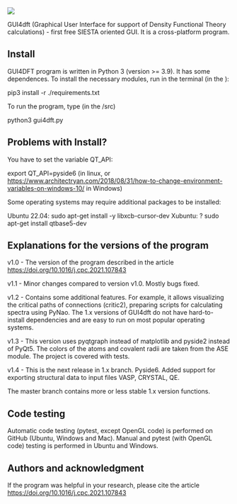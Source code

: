 <a href="https://codecov.io/gh/sozykinsa/GUI4dft">
  <img src="https://codecov.io/gh/sozykinsa/GUI4dft/branch/master/graph/badge.svg?token=DFP49S1OVG"/>
</a>

GUI4dft (Graphical User Interface for support of Density Functional Theory calculations) - first free SIESTA oriented GUI. It is a cross-platform program. 

## Install
GUI4DFT program is written in Python 3 (version >= 3.9). It has some dependences. To install the necessary modules, run in the terminal (in the <gui4dft path>):

pip3 install -r ./requirements.txt

To run the program, type (in the <gui4dft path>/src)

python3 gui4dft.py

## Problems with Install?

You have to set the variable QT_API:

export QT_API=pyside6 (in linux, or https://www.architectryan.com/2018/08/31/how-to-change-environment-variables-on-windows-10/ in Windows)

Some operating systems may require additional packages to be installed:

Ubuntu 22.04: sudo apt-get install -y libxcb-cursor-dev
Xubuntu: ? sudo apt-get install qtbase5-dev

## Explanations for the versions of the program

v1.0 - The version of the program described in the article https://doi.org/10.1016/j.cpc.2021.107843

v1.1 - Minor changes compared to version v1.0. Mostly bugs fixed.

v1.2 - Contains some additional features. For example, it allows visualizing the critical paths of connections (critic2), preparing scripts for calculating spectra using PyNao. The 1.x versions of GUI4dft do not have hard-to-install dependencies and are easy to run on most popular operating systems.

v1.3 - This version uses pyqtgraph instead of matplotlib and pyside2 instead of PyQt5. The colors of the atoms and covalent radii are taken from the ASE module. The project is covered with tests.

v1.4 - This is the next release in 1.x branch. Pyside6. Added support for exporting structural data to input files VASP, CRYSTAL, QE. 

The master branch contains more or less stable 1.x version functions.

## Code testing
Automatic code testing (pytest, except OpenGL code) is performed on GitHub (Ubuntu, Windows and Mac). Manual and pytest (with OpenGL code) testing is performed in Ubuntu and Windows.

## Authors and acknowledgment
If the program was helpful in your research, please cite the article https://doi.org/10.1016/j.cpc.2021.107843
